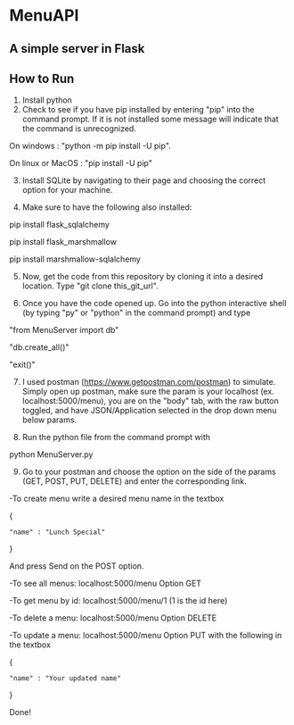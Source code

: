 # MenuAPI
## A simple server in Flask
## How to Run
1. Install python
2. Check to see if you have pip installed 
by entering "pip" into the command prompt. 
If it is not installed some message will indicate 
that the command is unrecognized.  

On windows : "python -m pip install -U pip". 

On linux or MacOS : "pip install -U pip"

3. Install SQLite by navigating to their page and choosing the correct
option for your machine.

4. Make sure to have the following also installed:

pip install flask_sqlalchemy

pip install flask_marshmallow

pip install marshmallow-sqlalchemy


5. Now, get the code from this repository by cloning it into
a desired location. Type "git clone this_git_url".

6. Once you have the code opened up. Go into the python interactive
shell  (by typing "py" or "python" in the command prompt) and type 

"from MenuServer import db"

"db.create_all()"
 
 "exit()" 

7. I used postman (https://www.getpostman.com/postman) to simulate. 
Simply open up postman, make sure the param is your
localhost (ex. localhost:5000/menu), you are on the "body" tab, with the raw button toggled, and
have JSON/Application selected in the drop down menu below params.

8. Run the python file from the command prompt with

python MenuServer.py

9. Go to your postman and choose the option on the side of the params (GET, POST, PUT, DELETE) and 
enter the corresponding link. 

-To create menu write a desired menu name in the textbox

{

    "name" : "Lunch Special"

}

And press Send on the POST option. 

-To see all menus: localhost:5000/menu Option GET

-To get menu by id: localhost:5000/menu/1 (1 is the id here)

-To delete a menu: localhost:5000/menu Option DELETE

-To update a menu: localhost:5000/menu Option PUT with the following in the textbox

{

    "name" : "Your updated name"

}


Done!
